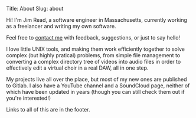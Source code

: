 Title: About
Slug: about

Hi! I'm Jim Read, a software engineer in Massachusetts, currently working as a freelancer and writing my own software.

Feel free to [contact me](mailto:jimmydean886@hotmail.com?subject=Hello!) with feedback, suggestions, or just to say hello!

I love little UNIX tools, and making them work efficiently together to solve complex (but highly pratical) problems, from simple file management to converting a complex directory tree of videos into audio files in order to effectively edit a virtual choir in a real DAW, all in one step.

My projects live all over the place, but most of my new ones are published to Gitlab. I also have a YouTube channel and a SoundCloud page, neither of which have been updated in years (though you can still check them out if you're interested!)

Links to all of this are in the footer.
